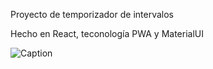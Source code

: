 Proyecto de temporizador de intervalos 


Hecho en React, teconología PWA y MaterialUI



![Caption](https://user-images.githubusercontent.com/76847923/183260270-16801884-5a72-4ffe-ab1e-212b52110505.png)
